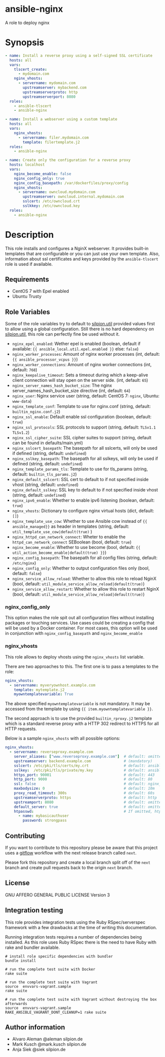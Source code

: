 # ansible-nginx

A role to deploy nginx

# Synopsis

```yaml
- name: Install a reverse proxy using a self-signed SSL certificate
  hosts: all
  vars:
    tlscert_create:
      - mydomain.com
    nginx_vhosts:
      - servername: mydomain.com
        upstreamserver: mybackend.com
        upstreamserverproto: http
        upstreamserverport: 8080
  roles:
    - ansible-tlscert
    - ansible-nginx
```

```yaml
- name: Install a webserver using a custom template
  hosts: all
  vars:
    nginx_vhosts:
      - servername: filer.mydomain.com
        template: filertemplate.j2
  roles:
    - ansible-nginx
```

```yaml
- name: Create only the configuration for a reverse proxy
  hosts: localhost
  vars:
    nginx_become_enable: false
    nginx_config_only: true
    nginx_config_basepath: /var/dockerfiles/proxy/config
    nginx_vhosts:
      - servername: owncloud.mydomain.com
        upstreamserver: owncloud.internal.mydomain.com
        sslcert: /etc/owncloud.crt
        sslkkey: /etc/owncloud.key
  roles:
    - ansible-nginx
```

# Description

This role installs and configures a NginX webserver. It provides built-in templates that are configurable or
you can just use your own template. Also, information about ssl certificates and keys provided by the
``ansible-tlscert`` role is used if available.

## Requirements

* CentOS 7 with Epel enabled
* Ubuntu Trusty


## Role Variables

Some of the role variables try to default to [silpion.util][1] provided values first to allow using a global configuration.
Still there is no hard dependency on [silpion.util][1], this role can perfectly fine be used without it.

* ``nginx_epel_enabled``: Wether epel is enabled (boolean, default if available: ``{{ ansible_local.util.epel.enabled }}`` else: ``false``)
* ``nginx_worker_processes``: Amount of nginx worker processes (int, default: ``{{ ansible_processor_vcpus }}``)
* ``nginx_worker_connections``: Amount of nginx worker connections (int, default: ``768``)
* ``nginx_keepalive_timeout``: Sets a timeout during which a keep-alive client connection will stay open on the server side.  (int, default: ``65``)
* ``nginx_server_names_hash_bucket_size``: The nginx server_names_hash_bucket_size directive (int, default: ``64``)
* ``nginx_user``: Nginx service user (string, default: CentOS 7: ``nginx``, Ubuntu: ``www-data``)
* ``nginx_template_conf``: Template to use for nginx.conf (string, default: ``builtin_nginx.conf.j2``)
* ``nginx_ssl_enable``: Default enable ssl configuration (boolean, default: ``true``)
* ``nginx_ssl_protocols``: SSL protocols to support (string, default: ``TLSv1.1 TLSv1.2``)
* ``nginx_ssl_cipher_suite``: SSL cipher suites to support (string, default can be found in defaults/main.yml)
* ``nginx_sslcert_basepath``: The basepath for all sslcerts, will only be used if defined (string, default: ``undefined``)
* ``nginx_sslkey_basepath``: The basepath for all sslkeys, will only be used if defined (string, default: ``undefined``)
* ``nginx_template_params_tls``: Template to use for tls_params (string, default: ``builtin_tls_params.j2``)
* ``nginx_default_sslcert``: SSL cert to default to if not specified inside vhost (string, default: ``undefined``)
* ``nginx_default_sslkey``: SSL key to default to if not specified inside vhost (string, default: ``undefined``)
* ``nginx_ipv6_enable``: Whether to enable ipv6 listening (boolean, default: ``true``)
* ``nginx_vhosts``: Dictionary to configure nginx virtual hosts (dict, default: ``[]``)
* ``nginx_template_use_cow``: Whether to use Ansible cow instead of ``{{ ansible_managed}}`` as header in templates (string, default: ``util_template_use_cow|default(true)`` )
* ``nginx_httpd_can_network_connect``: Wheter to enable the ``httpd_can_network_connect`` SEBoolean (bool, default: ``true``)
* ``nginx_become_enable``: Whether to use become (bool, default: ``{{ util_action_become_enable|default(true) }}``)
* ``nginx_config_basepath``: The basepath for all config files (string, default: ``/etc/nginx``)
* ``nginx_config_only``: Whether to output configuration files only (bool, default: ``false``)
* ``nginx_service_allow_reload``: Whether to allow this role to reload NginX (bool, default: ``util_module_service_allow_reload|default(true)``)
* ``nginx_service_allow_restart``: Whether to allow this role to restart NginX (bool, default: ``util_module_service_allow_reload|default(true)``)

### nginx_config_only

This option makes the role spit out all configuration files without installing packages or touching services.
Use cases could be creating a config that will be used by a Docker container.
For most cases, this option will be used in conjunction with ``nginx_config_basepath`` and ``nginx_become_enable``

### nginx_vhosts

This role allows to deploy vhosts using the ``nginx_vhosts`` list variable.

There are two approaches to this. The first one is to pass a templates to the role:

```yaml
nginx_vhosts:
  - servername: myveryownhost.example.com
    template: mytemplate.j2
    myowntemplatevariable: True
```

The above specified ``myowntemplatevariable`` is not mandatory. It may be accessed
from the template by using ``{{ item.myowntemplatevariable }}``.

The second approach is to use the provided ``builtin_rproxy.j2`` template which is
a standard reverse proxy with a HTTP 302 redirect to HTTPS for all HTTP requests.

Below is a sample ``nginx_vhosts`` with all possible options:

```yaml
nginx_vhosts:
  - servername: reverseproxy.example.com
    server_aliases: ["www.reverseproxy.example.com"]  # default: omitted
    upstreamserver: backend.example.com               # (mandatory)
    sslcert: /etc/pki/tls/certs/my.crt                # default: ansible_local['tlscert']['certs'][item['servername']]['crt']|default(nginx_default_sslcert)
    sslkey:  /etc/pki/tls/private/my.key              # default: ansible_local['tlscert']['certs'][item['servername']]['key']|default(nginx_default_sslkey)
    https_port: 90001                                 # default: 443
    http_port: 9000                                   # default: 80
    ssl: false                                        # default: nginx_ssl_enable
    maxbodysize: 0                                    # default: 10m
    proxy_read_timeout: 300s                          # default: 60s
    upstreamserverproto: https                        # default: http
    upstreamport: 8080                                # default: omitted
    default_server: true                              # default: omitted
    htpasswd:                                         # If omitted, htpasswd wont get configured
      - name: mybasicauthuser
        password: strongpass
```

## Contributing

If you want to contribute to this repository please be aware that this
project uses a [gitflow](http://nvie.com/posts/a-successful-git-branching-model/)
workflow with the next release branch called ``next``.

Please fork this repository and create a local branch split off of the ``next``
branch and create pull requests back to the origin ``next`` branch.

## License

GNU AFFERO GENERAL PUBLIC LICENSE Version 3

## Integration testing

This role provides integration tests using the Ruby RSpec/serverspec framework
with a few drawbacks at the time of writing this documentation.

Running integration tests requires a number of dependencies being
installed. As this role uses Ruby RSpec there is the need to have
Ruby with rake and bundler available.

    # install role specific dependencies with bundler
    bundle install

<!-- -->

    # run the complete test suite with Docker
    rake suite

<!-- -->

    # run the complete test suite with Vagrant
    source  envvars-vagrant.sample
    rake suite

    # run the complete test suite with Vagrant without destroying the box afterwards
    source  envvars-vagrant.sample
    RAKE_ANSIBLE_VAGRANT_DONT_CLEANUP=1 rake suite


## Author information

* Alvaro Aleman @aleman silpion.de
* Mark Kusch @mark.kusch silpion.de
* Anja Siek @siek silpion.de

[1]: https://github.com/silpion/ansible-util


<!-- vim: set nofen ts=4 sw=4 et: -->
